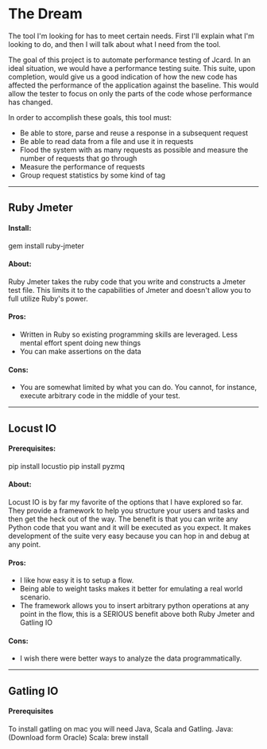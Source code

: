 # The Dream

The tool I'm looking for has to meet certain needs. First I'll explain what I'm looking to do, and then I will talk about what I need from the tool.

The goal of this project is to automate performance testing of Jcard. In an ideal situation, we would have a performance testing suite. This suite, upon completion, would give us a good indication of how the new code has affected the performance of the application against the baseline. This would allow the tester to focus on only the parts of the code whose performance has changed.

In order to accomplish these goals, this tool must:
* Be able to store, parse and reuse a response in a subsequent request
* Be able to read data from a file and use it in requests
* Flood the system with as many requests as possible and measure the number of requests that go through
* Measure the performance of requests
* Group request statistics by some kind of tag

---

## Ruby Jmeter

#### Install:

gem install ruby-jmeter

#### About:
Ruby Jmeter takes the ruby code that you write and constructs a Jmeter test file. This limits it to the capabilities of Jmeter and doesn't allow you to full utilize Ruby's power.

#### Pros:
* Written in Ruby so existing programming skills are leveraged. Less mental effort spent doing new things
* You can make assertions on the data

#### Cons:
* You are somewhat limited by what you can do. You cannot, for instance, execute arbitrary code in the middle of your test.

---

## Locust IO

#### Prerequisites:

pip install locustio
pip install pyzmq

#### About:
Locust IO is by far my favorite of the options that I have explored so far. They provide a framework to help you structure your users and tasks and then get the heck out of the way. The benefit is that you can write any Python code that you want and it will be executed as you expect. It makes development of the suite very easy because you can hop in and debug at any point.

#### Pros:
* I like how easy it is to setup a flow.
* Being able to weight tasks makes it better for emulating a real world scenario.
* The framework allows you to insert arbitrary python operations at any point in the flow, this is a SERIOUS benefit above both Ruby Jmeter and Gatling IO

#### Cons:
* I wish there were better ways to analyze the data programmatically.

---

## Gatling IO

#### Prerequisites
To install gatling on mac you will need Java, Scala and Gatling.
Java: (Download form Oracle)
Scala: brew install
